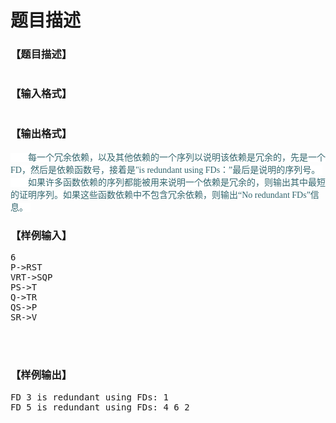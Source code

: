 # 题目描述


<h3>
	【题目描述】
</h3>
<p>
	</p><table height="0" border="0" cellpadding="0" cellspacing="0" bgcolor="#FFFFFF">
		<tbody>
			<tr>
				<td width="502" align="left" valign="top" style="font-family:Tahoma;color:#32656D;">
					　　在设计关系数据库的表格时，术语“函数依赖”（FD）被用来表示不同域之间的关系。函数依赖是描述一个集合中的域的值与另一个集合中的域的值之间的关系。记号X-&gt;Y被用来表示当集合X中的域被赋值后，集合Y的域就可以确定相应的值。例如，一个数据表格包含“社会治安编号”（S）、“姓名”（N）、“地址”（A）、“电话”（P）的域，并且每个人都与某个特定的互不相同的S值相对应，根据域S就可以确定域N、A、P的值。这就记作S-&gt;NAP。 <br/>
　　写一个程序以找出一组依赖中所有的冗余依赖。一个依赖是冗余的是指它可以通过组里的其他依赖得到。例如，如果组里包括依赖A-&gt;B、B-&gt;C和A-&gt;C，那么第三个依赖是冗余的，因为域C可以用前两个依赖得到（域A确定了域B的值，同样域B确定了域C的值)。在A-&gt;B、B-&gt;C、C-&gt;A、A-&gt;C、C-&gt;B和B-&gt;A中，所有的依赖都是冗余的。 <br/>
　　现在要求你编写一个程序，从给定的依赖关系中找出冗余的。 <br/>
				</td>
			</tr>
			<tr>
				<td width="14" height="14" style="font-family:Tahoma;color:#32656D;">
				</td>
				<td colspan="2" style="font-family:Tahoma;color:#32656D;">
				</td>
				<td width="14" height="14" style="font-family:Tahoma;color:#32656D;">
				</td>
			</tr>
		</tbody>
	</table>
<p></p>
<h3>
	【输入格式】
</h3>
<p>
	</p><table height="0" border="0" cellpadding="0" cellspacing="0" bgcolor="#FFFFFF" style="font-family:Tahoma;">
		<tbody>
			<tr>
				<td width="502" align="left" valign="top" style="font-family:Tahoma;color:#32656D;">
					　　输入第一行是一个不超过100的整数n，它表示文件中函数依赖的个数。从第二行起每一行是一个函数依赖且互不重复，每行包含用字符“-”和“&gt;”隔开的非空域列表。列表月包含大写的字母，函数依赖的数据行中不包括空格和制表符，不会出现“平凡”冗余依赖（如A-&gt;A）。虽然文件中没有对函数依赖编号，但其顺序就是编号1到n。
				</td>
			</tr>
			<tr>
			</tr>
		</tbody>
	</table>
<p></p>
<h3>
	【输出格式】
</h3>
<p>
	<span style="color:#32656D;font-family:Tahoma;background-color:#FFFFFF;">　　每一个冗余依赖，以及其他依赖的一个序列以说明该依赖是冗余的，先是一个FD，然后是依赖函数号，接着是&#34;is redundant using FDs：”最后是说明的序列号。 </span><br/>
<span style="color:#32656D;font-family:Tahoma;background-color:#FFFFFF;">　　如果许多函数依赖的序列都能被用来说明一个依赖是冗余的，则输出其中最短的证明序列。如果这些函数依赖中不包含冗余依赖，则输出“No redundant FDs”信息。 </span> 
</p>
<h3>
	【样例输入】
</h3>
<pre>6 
P-&gt;RST 
VRT-&gt;SQP
PS-&gt;T
Q-&gt;TR
QS-&gt;P
SR-&gt;V
<div>
	
</div>
<span></span></pre>
<h3>
	【样例输出】
</h3>
<pre>FD 3 is redundant using FDs: 1
FD 5 is redundant using FDs: 4 6 2
<div>
	
</div>
</pre>
<h3>
	<br/>
</h3>
